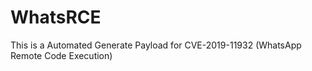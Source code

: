 # WhatsRCE
This is a Automated Generate Payload for CVE-2019-11932 (WhatsApp Remote Code Execution)
